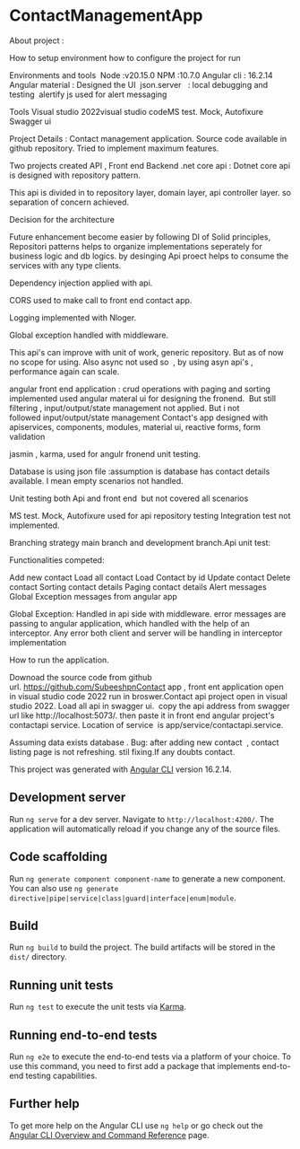 # ContactManagementApp


About project : 

How to setup environment
how to configure the project for run

Environments and tools 
Node :v20.15.0
NPM :10.7.0
Angular cli : 16.2.14
Angular material : Designed the UI 
json.server   : local debugging and testing 
alertify js used for alert messaging

Tools
Visual studio 2022visual studio codeMS test. Mock, Autofixure
Swagger ui

Project Details : Contact management application. Source code available in github repository. Tried to implement maximum features.

Two projects created API , Front end
Backend .net core api : Dotnet core api is designed with repository pattern. 

This api is divided in to repository layer, domain layer, api controller layer. so separation of concern achieved. 

Decision for the architecture

Future enhancement become easier by following DI of Solid principles, Repositori patterns helps to organize implementations seperately for business logic and db logics. by desinging Api proect helps to consume the services with any type clients.

Dependency injection applied with api. 

CORS used to make call to front end contact app. 

Logging implemented with Nloger. 

Global exception handled with middleware. 

This api's can improve with unit of work, generic repository. But as of now no scope for using. Also async not used so  , by using asyn api's , performance again can scale.

angular front end application : crud operations with paging and sorting implemented used angular materal ui for designing the fronend.  But still filtering , input/output/state management not applied. But i not followed input/output/state management Contact's app designed with apiservices, components, modules, material ui, reactive forms, form validation

jasmin , karma, used for angulr fronend unit testing.

Database is using json file :assumption is database has contact details available. I mean empty scenarios not handled.

Unit testing both Api and front end  but not covered all scenarios

MS test. Mock, Autofixure used for api repository testing Integration test not implemented.

Branching strategy main branch and development branch.Api unit test:

Functionalities competed:

Add new contact
Load all contact
Load Contact by id
Update contact
Delete contact
Sorting contact details
Paging contact details
Alert messages
Global Exception messages from angular app

Global Exception: Handled in api side with middleware. error messages are passing to angular application, which handled with the help of an interceptor. Any error both client and server will be handling in interceptor implementation


How to run the application.

Downoad the source code from github url. https://github.com/SubeeshpnContact app , front ent application open in visual studio code 2022 run in broswer.Contact api project open in visual studio 2022. Load all api in swagger ui.  copy the api address from swagger url like http://localhost:5073/. then paste it in front end angular project's contactapi  service. Location of service  is app/service/contactapi.service.

Assuming data exists database .
Bug: after adding new contact  , contact listing page is not refreshing. stil fixing.If any doubts contact.

This project was generated with [Angular CLI](https://github.com/angular/angular-cli) version 16.2.14.

## Development server

Run `ng serve` for a dev server. Navigate to `http://localhost:4200/`. The application will automatically reload if you change any of the source files.

## Code scaffolding

Run `ng generate component component-name` to generate a new component. You can also use `ng generate directive|pipe|service|class|guard|interface|enum|module`.

## Build

Run `ng build` to build the project. The build artifacts will be stored in the `dist/` directory.

## Running unit tests

Run `ng test` to execute the unit tests via [Karma](https://karma-runner.github.io).

## Running end-to-end tests

Run `ng e2e` to execute the end-to-end tests via a platform of your choice. To use this command, you need to first add a package that implements end-to-end testing capabilities.

## Further help

To get more help on the Angular CLI use `ng help` or go check out the [Angular CLI Overview and Command Reference](https://angular.io/cli) page.
